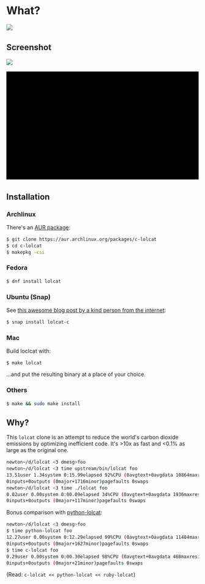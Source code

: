 # What?

![](https://raw.githubusercontent.com/jaseg/lolcat/master/LOLCat-Rainbow.jpg)

## Screenshot

![](https://raw.githubusercontent.com/jaseg/lolcat/master/screenshot.png)

![](./sl.gif)

## Installation

### Archlinux

There's an [AUR package](https://aur.archlinux.org/packages/c-lolcat):

```bash
$ git clone https://aur.archlinux.org/packages/c-lolcat
$ cd c-lolcat
$ makepkg -csi
```

### Fedora ###

```bash
$ dnf install lolcat
```

### Ubuntu (Snap)

See [this awesome blog post by a kind person from the internet](https://blog.simos.info/how-to-make-a-snap-package-for-lolcat-with-snapcraft-on-ubuntu/):

```bash
$ snap install lolcat-c
```

### Mac

Build loclcat with:
```
$ make lolcat
```
...and put the resulting binary at a place of your choice.

### Others

```bash
$ make && sudo make install
```

## Why?

This `lolcat` clone is an attempt to reduce the world's carbon dioxide emissions by optimizing inefficient code. It's >10x as fast and <0.1% as large as the original one.

```bash
newton~/d/lolcat <3 dmesg>foo
newton~/d/lolcat <3 time upstream/bin/lolcat foo
13.51user 1.34system 0:15.99elapsed 92%CPU (0avgtext+0avgdata 10864maxresident)k
0inputs+0outputs (0major+1716minor)pagefaults 0swaps
newton~/d/lolcat <3 time ./lolcat foo
0.02user 0.00system 0:00.09elapsed 34%CPU (0avgtext+0avgdata 1936maxresident)k
0inputs+0outputs (0major+117minor)pagefaults 0swaps
```

Bonus comparison with [python-lolcat](https://github.com/tehmaze/lolcat/):
```bash
newton~/d/lolcat <3 dmesg>foo
$ time python-lolcat foo
12.27user 0.00system 0:12.29elapsed 99%CPU (0avgtext+0avgdata 11484maxresident)k
0inputs+0outputs (0major+1627minor)pagefaults 0swaps
$ time c-lolcat foo
0.29user 0.00system 0:00.30elapsed 98%CPU (0avgtext+0avgdata 468maxresident)k
0inputs+0outputs (0major+21minor)pagefaults 0swaps
```

(Read: ```c-lolcat << python-lolcat << ruby-lolcat```)

